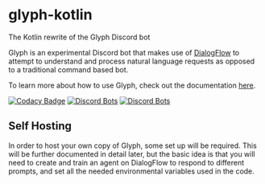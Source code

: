 # glyph-kotlin
The Kotlin rewrite of the Glyph Discord bot

Glyph is an experimental Discord bot that makes use of [DialogFlow](https://dialogflow.com/) to attempt to understand and process natural language requests as opposed to a traditional command based bot.

To learn more about how to use Glyph, check out the documentation [here](https://gl.yttr.org/).

[![Codacy Badge](https://api.codacy.com/project/badge/Grade/60f13f47ba0d427a84ea713b0f8897a8)](https://app.codacy.com/app/IanMooreIsMe/glyph-kotlin?utm_source=github.com&utm_medium=referral&utm_content=glyph-discord/glyph-kotlin&utm_campaign=Badge_Grade_Settings)
[![Discord Bots](https://discordbots.org/api/widget/status/248186527161516032.svg?noavatar=true)](https://discordbots.org/bot/248186527161516032) [![Discord Bots](https://discordbots.org/api/widget/servers/248186527161516032.svg?noavatar=true)](https://discordbots.org/bot/248186527161516032)

## Self Hosting

In order to host your own copy of Glyph, some set up will be required. 
This will be further documented in detail later, but the basic idea is that you will need to create and train an agent on DialogFlow to respond to different prompts, and set all the needed environmental variables used in the code.
